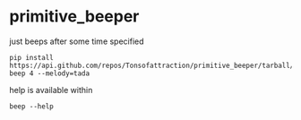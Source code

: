 # primitive_beeper
just beeps after some time specified

```
pip install https://api.github.com/repos/Tonsofattraction/primitive_beeper/tarball/master
beep 4 --melody=tada
```

help is available within
```
beep --help
```